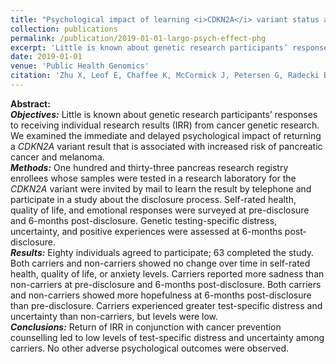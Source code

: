 ```yaml
---
title: "Psychological impact of learning <i>CDKN2A</i> variant status as a genetic research result"
collection: publications
permalink: /publication/2019-01-01-largo-psych-effect-phg
excerpt: 'Little is known about genetic research participants’ responses to receiving individual research results (IRR) from cancer genetic research. We examined the immediate and delayed psychological impact of returning a <i>CDKN2A</i> variant result that is associated with increased risk of pancreatic cancer and melanoma.'
date: 2019-01-01
venue: 'Public Health Genomics'
citation: 'Zhu X, Leof E, Chaffee K, McCormick J, Petersen G, Radecki Breitkopf C. Psychological impact of learning <i>CDKN2A</i> variant status as a genetic research result. <i>Public Health Genomics</i>. In press.'
---
```


**Abstract:**<br>
**_Objectives:_** Little is known about genetic research participants’ responses to receiving individual research results (IRR) from cancer genetic research. We examined the immediate and delayed psychological impact of returning a <i>CDKN2A</i> variant result that is associated with increased risk of pancreatic cancer and melanoma.<br>
**_Methods:_** One hundred and thirty-three pancreas research registry enrollees whose samples were tested in a research laboratory for the <i>CDKN2A</i> variant were invited by mail to learn the result by telephone and participate in a study about the disclosure process. Self-rated health, quality of life, and emotional responses were surveyed at pre-disclosure and 6-months post-disclosure. Genetic testing-specific distress, uncertainty, and positive experiences were assessed at 6-months post-disclosure.<br>
**_Results:_** Eighty individuals agreed to participate; 63 completed the study. Both carriers and non-carriers showed no change over time in self-rated health, quality of life, or anxiety levels. Carriers reported more sadness than non-carriers at pre-disclosure and 6-months post-disclosure. Both carriers and non-carriers showed more hopefulness at 6-months post-disclosure than pre-disclosure. Carriers experienced greater test-specific distress and uncertainty than non-carriers, but levels were low.<br>
**_Conclusions:_** Return of IRR in conjunction with cancer prevention counselling led to low levels of test-specific distress and uncertainty among carriers. No other adverse psychological outcomes were observed.

